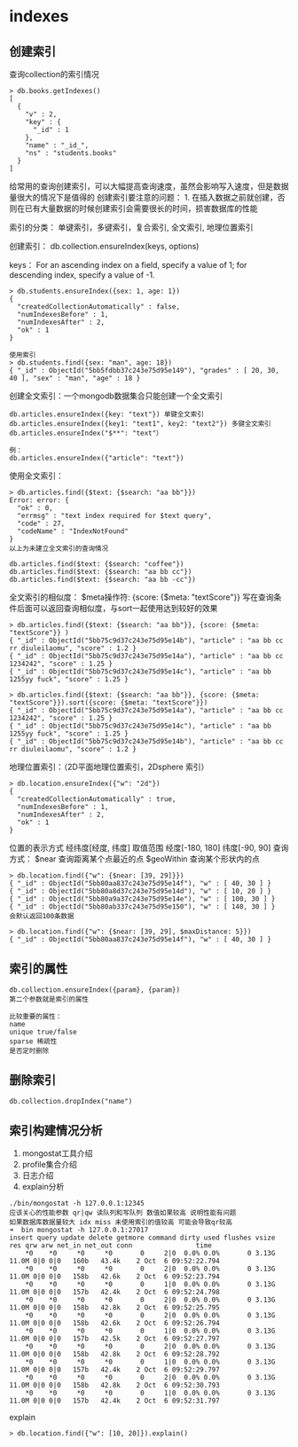 # indexes

## 创建索引

查询collection的索引情况

```text
> db.books.getIndexes()
[
  {
    "v" : 2,
    "key" : {
      "_id" : 1
    },
    "name" : "_id_",
    "ns" : "students.books"
  }
]
```

给常用的查询创建索引，可以大幅提高查询速度，虽然会影响写入速度，但是数据量很大的情况下是值得的 创建索引要注意的问题： 1. 在插入数据之前就创建，否则在已有大量数据的时候创建索引会需要很长的时间，损害数据库的性能

索引的分类： 单键索引，多键索引，复合索引, 全文索引, 地理位置索引

创建索引： db.collection.ensureIndex\(keys, options\)

keys： For an ascending index on a field, specify a value of 1; for descending index, specify a value of -1.

```text
> db.students.ensureIndex({sex: 1, age: 1})
{
  "createdCollectionAutomatically" : false,
  "numIndexesBefore" : 1,
  "numIndexesAfter" : 2,
  "ok" : 1
}

使用索引
> db.students.find({sex: "man", age: 18})
{ "_id" : ObjectId("5bb5fdbb37c243e75d95e149"), "grades" : [ 20, 30, 40 ], "sex" : "man", "age" : 18 }
```

创建全文索引：一个mongodb数据集合只能创建一个全文索引

```text
db.articles.ensureIndex({key: "text"}) 单键全文索引
db.articles.ensureIndex({key1: "text1", key2: "text2"}) 多键全文索引
db.articles.ensureIndex("$**": "text"）

例：
db.articles.ensureIndex({"article": "text"})
```

使用全文索引：

```text
> db.articles.find({$text: {$search: "aa bb"}})
Error: error: {
  "ok" : 0,
  "errmsg" : "text index required for $text query",
  "code" : 27,
  "codeName" : "IndexNotFound"
}
以上为未建立全文索引的查询情况

db.articles.find($text: {$search: "coffee"})
db.articles.find($text: {$search: "aa bb cc"})
db.articles.find($text: {$search: "aa bb -cc"})
```

全文索引的相似度： $meta操作符: {score: {$meta: "textScore"}} 写在查询条件后面可以返回查询相似度，与sort一起使用达到较好的效果

```text
> db.articles.find({$text: {$search: "aa bb"}}, {score: {$meta: "textScore"}} )
{ "_id" : ObjectId("5bb75c9d37c243e75d95e14b"), "article" : "aa bb cc rr diuleilaomu", "score" : 1.2 }
{ "_id" : ObjectId("5bb75c9d37c243e75d95e14a"), "article" : "aa bb cc 1234242", "score" : 1.25 }
{ "_id" : ObjectId("5bb75c9d37c243e75d95e14c"), "article" : "aa bb 1255yy fuck", "score" : 1.25 }

> db.articles.find({$text: {$search: "aa bb"}}, {score: {$meta: "textScore"}}).sort({score: {$meta: "textScore"}})
{ "_id" : ObjectId("5bb75c9d37c243e75d95e14a"), "article" : "aa bb cc 1234242", "score" : 1.25 }
{ "_id" : ObjectId("5bb75c9d37c243e75d95e14c"), "article" : "aa bb 1255yy fuck", "score" : 1.25 }
{ "_id" : ObjectId("5bb75c9d37c243e75d95e14b"), "article" : "aa bb cc rr diuleilaomu", "score" : 1.2 }
```

地理位置索引：（2D平面地理位置索引，2Dsphere 索引）

```text
> db.location.ensureIndex({"w": "2d"})
{
  "createdCollectionAutomatically" : true,
  "numIndexesBefore" : 1,
  "numIndexesAfter" : 2,
  "ok" : 1
}
```

位置的表示方式 经纬度\[经度, 纬度\] 取值范围 经度\[-180, 180\] 纬度\[-90, 90\] 查询方式： $near 查询距离某个点最近的点 $geoWithin 查询某个形状内的点

```text
> db.location.find({"w": {$near: [39, 29]}})
{ "_id" : ObjectId("5bb80aa837c243e75d95e14f"), "w" : [ 40, 30 ] }
{ "_id" : ObjectId("5bb80a8d37c243e75d95e14d"), "w" : [ 10, 20 ] }
{ "_id" : ObjectId("5bb80a9a37c243e75d95e14e"), "w" : [ 100, 30 ] }
{ "_id" : ObjectId("5bb80ab337c243e75d95e150"), "w" : [ 140, 30 ] }
会默认返回100条数据

> db.location.find({"w": {$near: [39, 29], $maxDistance: 5}})
{ "_id" : ObjectId("5bb80aa837c243e75d95e14f"), "w" : [ 40, 30 ] }
```

## 索引的属性

```text
db.collection.ensureIndex({param}, {param})
第二个参数就是索引的属性

比较重要的属性：
name
unique true/false
sparse 稀疏性
是否定时删除
```

## 删除索引

```text
db.collection.dropIndex("name")
```

## 索引构建情况分析

1. mongostat工具介绍
2. profile集合介绍
3. 日志介绍
4. explain分析

```text
./bin/mongostat -h 127.0.0.1:12345
应该关心的性能参数 qr|qw 读队列和写队列 数值如果较高 说明性能有问题
如果数据库数据量较大 idx miss 未使用索引的值较高 可能会导致qr较高
➜  bin mongostat -h 127.0.0.1:27017
insert query update delete getmore command dirty used flushes vsize   res qrw arw net_in net_out conn                time
    *0    *0     *0     *0       0     2|0  0.0% 0.0%       0 3.13G 11.0M 0|0 0|0   160b   43.4k    2 Oct  6 09:52:22.794
    *0    *0     *0     *0       0     2|0  0.0% 0.0%       0 3.13G 11.0M 0|0 0|0   158b   42.6k    2 Oct  6 09:52:23.794
    *0    *0     *0     *0       0     1|0  0.0% 0.0%       0 3.13G 11.0M 0|0 0|0   157b   42.4k    2 Oct  6 09:52:24.798
    *0    *0     *0     *0       0     2|0  0.0% 0.0%       0 3.13G 11.0M 0|0 0|0   158b   42.8k    2 Oct  6 09:52:25.795
    *0    *0     *0     *0       0     2|0  0.0% 0.0%       0 3.13G 11.0M 0|0 0|0   158b   42.6k    2 Oct  6 09:52:26.794
    *0    *0     *0     *0       0     1|0  0.0% 0.0%       0 3.13G 11.0M 0|0 0|0   157b   42.5k    2 Oct  6 09:52:27.797
    *0    *0     *0     *0       0     2|0  0.0% 0.0%       0 3.13G 11.0M 0|0 0|0   158b   42.8k    2 Oct  6 09:52:28.792
    *0    *0     *0     *0       0     1|0  0.0% 0.0%       0 3.13G 11.0M 0|0 0|0   157b   42.4k    2 Oct  6 09:52:29.797
    *0    *0     *0     *0       0     2|0  0.0% 0.0%       0 3.13G 11.0M 0|0 0|0   158b   42.8k    2 Oct  6 09:52:30.793
    *0    *0     *0     *0       0     1|0  0.0% 0.0%       0 3.13G 11.0M 0|0 0|0   157b   42.4k    2 Oct  6 09:52:31.797
```

explain

```text
> db.location.find({"w": [10, 20]}).explain()
```

